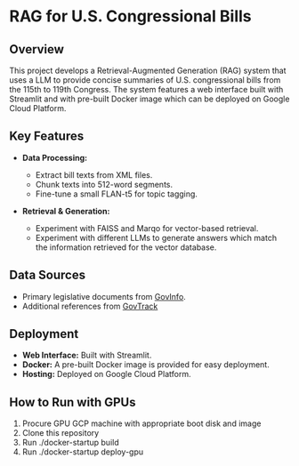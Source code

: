 # RAG for U.S. Congressional Bills

## Overview

This project develops a Retrieval-Augmented Generation (RAG) system that uses a LLM to provide concise summaries of U.S. congressional bills from the 115th to 119th Congress. The system features a web interface built with Streamlit and with pre-built Docker image which can be deployed on Google Cloud Platform.

## Key Features

- **Data Processing:**

  - Extract bill texts from XML files.
  - Chunk texts into 512-word segments.
  - Fine-tune a small FLAN-t5 for topic tagging.

- **Retrieval & Generation:**
  - Experiment with FAISS and Marqo for vector-based retrieval.
  - Experiment with different LLMs to generate answers which match the information retrieved for the vector database.

## Data Sources

- Primary legislative documents from [GovInfo](https://www.govinfo.gov/app/collection/BILLS).
- Additional references from [GovTrack](https://www.govtrack.us/congress/bills/)

## Deployment

- **Web Interface:** Built with Streamlit.
- **Docker:** A pre-built Docker image is provided for easy deployment.
- **Hosting:** Deployed on Google Cloud Platform.

## How to Run with GPUs

1. Procure GPU GCP machine with appropriate boot disk and image
2. Clone this repository
3. Run ./docker-startup build
4. Run ./docker-startup deploy-gpu

